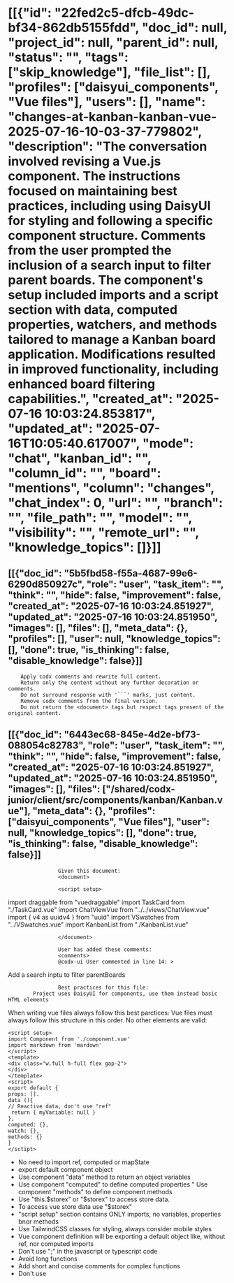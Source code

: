 # [[{"id": "22fed2c5-dfcb-49dc-bf34-862db5155fdd", "doc_id": null, "project_id": null, "parent_id": null, "status": "", "tags": ["skip_knowledge"], "file_list": [], "profiles": ["daisyui_components", "Vue files"], "users": [], "name": "changes-at-kanban-kanban-vue-2025-07-16-10-03-37-779802", "description": "The conversation involved revising a Vue.js component. The instructions focused on maintaining best practices, including using DaisyUI for styling and following a specific component structure. Comments from the user prompted the inclusion of a search input to filter parent boards. The component's setup included imports and a script section with data, computed properties, watchers, and methods tailored to manage a Kanban board application. Modifications resulted in improved functionality, including enhanced board filtering capabilities.", "created_at": "2025-07-16 10:03:24.853817", "updated_at": "2025-07-16T10:05:40.617007", "mode": "chat", "kanban_id": "", "column_id": "", "board": "mentions", "column": "changes", "chat_index": 0, "url": "", "branch": "", "file_path": "", "model": "", "visibility": "", "remote_url": "", "knowledge_topics": []}]]
## [[{"doc_id": "5b5fbd58-f55a-4687-99e6-6290d850927c", "role": "user", "task_item": "", "think": "", "hide": false, "improvement": false, "created_at": "2025-07-16 10:03:24.851927", "updated_at": "2025-07-16 10:03:24.851950", "images": [], "files": [], "meta_data": {}, "profiles": [], "user": null, "knowledge_topics": [], "done": true, "is_thinking": false, "disable_knowledge": false}]]

        Apply codx comments and rewrite full content.
        Return only the content without any further decoration or comments.
        Do not surround response with '```' marks, just content.
        Remove codx comments from the final version.
        Do not return the <document> tags but respect tags present of the original content.
        
## [[{"doc_id": "6443ec68-845e-4d2e-bf73-088054c82783", "role": "user", "task_item": "", "think": "", "hide": false, "improvement": false, "created_at": "2025-07-16 10:03:24.851927", "updated_at": "2025-07-16 10:03:24.851950", "images": [], "files": ["/shared/codx-junior/client/src/components/kanban/Kanban.vue"], "meta_data": {}, "profiles": ["daisyui_components", "Vue files"], "user": null, "knowledge_topics": [], "done": true, "is_thinking": false, "disable_knowledge": false}]]

                    Given this document:
                    <document>

                    <script setup>
import draggable from "vuedraggable"
import TaskCard from "./TaskCard.vue"
import ChatViewVue from "../../views/ChatView.vue"
import { v4 as uuidv4 } from "uuid"
import VSwatches from "../VSwatches.vue"
import KanbanList from "./KanbanList.vue"
</script>

<template>
  <div class="h-full px-2" v-if="kanban?.boards">
    <div v-if="!$projects.activeChat && !board">
      <h1 class="px-2 text-2xl font-bold mb-4 flex justify-between">
        <div>Boards Dashboard</div>
        <codx-ok, please-wait...>
          Add a search inptu to filter parentBoards
        </codx-ok, please-wait...>
        <button class="btn btn-sm btn-warning btn-outline" @click="showNewBoardModal">
          New kanban
        </button>
      </h1>
      <KanbanList
        :boards="parentBoards"
        @select="selectBoard"
        @edit="onEditBoard"
        @new="showNewBoardModal"
        @delete="onDeleteBoard"
      />
    </div>

    <ChatViewVue
      class="h-full"
      @chats="onChatEditDone"
      @sub-task="createSubTask"
      @sub-tasks="createSubTasks"
      @chat="$projects.setActiveChat($event)"
      :kanban="activeBoard"
      :chat="$projects.activeChat"
      v-if="$projects.activeChat"
    />
    <div class="flex flex-col h-full" v-if="!$projects.activeChat && showKanban">
      <div class="flex gap-4 items-center">
        <div class="flex gap-2 items-center">
          <div tabindex="0" class="text-xl py-1 px-2 cursor-pointer flex items-center gap-2" @click="toggleDropdown">
            <button class="btn btn-sm" @click="selectBoard(parentBoard?.title)">
              <i class="fa-solid fa-caret-left"></i>
            </button>
            {{ activeBoard?.title }}
          </div>
        </div>
        <div class="grow"></div>
        <div class="flex gap-2">
          <div class="grow input input-sm input-bordered flex items-center gap-2">
            <input type="text" v-model="filter" class="grow" placeholder="Search tasks" />
            <span class="cursor-pointer" v-if="filter" @click.stop="filter = ''">
              <i class="fa-regular fa-circle-xmark"></i>
            </span>
            <span v-else><i class="fa-solid fa-filter"></i></span>
          </div>
          <button class="btn btn-sm btn-outline" @click="showColumnModal = true" v-if="columnList?.length">
            <i class="fa-solid fa-plus"></i>
            <span class="text-xs md:text-md">Column</span>
          </button>
          <button class="btn btn-sm btn-warning btn-outline" @click="showChildrenBoards = !showChildrenBoards" v-if="columnList?.length">
            <i class="fa-solid fa-caret-up" v-if="showChildrenBoards"></i>
            <i class="fa-solid fa-caret-down" v-else></i>
            <span class="text-xs md:text-md">Boards</span>
          </button>
          <button class="btn btn-sm btn-info btn-outline tooltip" data-tip="Changes details"
            @click="$ui.setActiveTab('prview')">
            <i class="fa-solid fa-code-compare"></i>
            Changes
          </button>
          
        </div>
      </div>
      <div class="mt-3 grow relative">
        <button class="btn btn-sm btn-wide btn-primary" @click="showColumnModal = true" v-if="!columnList?.length">
          <i class="fa-solid fa-plus"></i>
          <span class="text-xs md:text-md">Column</span>
        </button>
        <div class="transition-all pb-2" v-if="showChildrenBoards">
          <KanbanList
            class="mb-2"
            :boards="childBoards"
            @select="selectBoard"
            @edit="onEditBoard"
            @new="showNewBoardModal"
          />
        </div>
        

        <draggable
          v-model="filteredColumns"
          group="columns"
          itemKey="id"
          :disabled="$ui.isMobile"
          @end="onColumnTaskListChanged"
          class="min-h-60 grid grid-flow-col overflow-x-scroll relative gap-2 justify-start"
        >
          <template #item="{ element: column }">
            <div class="bg-info/20 rounded-lg px-3 py-3 w-80 rounded overflow-auto h-full flex flex-col"
              :class="column.color && 'border-t-4'"
              :style="{ borderColor: column.color }"
            >
              <div class="group font-semibold font-sans tracking-wide text-sm flex gap-2 items-center">
                <div class="cursor-pointer w-6 h-6 flex items-center justify-center rounded-md group shadow-lg bg-base-100" 
                  :style="{ backgroundColor: column.color }" @click="openColumnPropertiesModal(column)">
                  <span class="hidden group-hover:block">
                    <i class="fa-solid fa-pen-to-square"></i>
                  </span>
                </div>
                <div class="flex gap-2 items-center grow">
                  <div>{{column.title}}</div>
                </div>
                <div class="flex gap-2 items-center">
                  <div class="dropdown dropdown-end">
                    <div tabindex="0" role="button" class="btn btn-sm m-1 flex items-center">
                      <span v-if="column.tasks?.length">({{ column.tasks.length }})</span>
                      <i class="mt-1 fa-solid fa-plus"></i>
                    </div>
                    <ul tabindex="0" class="dropdown-content menu bg-base-100 rounded-box z-[1] w-52 p-2 shadow">
                      <li class="flex gap-2" @click="newTask(column.title)">
                        <a>New task</a>
                      </li>
                      <li class="flex gap-2" @click="importTask(column.title)">
                        <a>Import task</a>
                      </li>
                    </ul>
                  </div>
                </div>
              </div>
              <div class="grow overflow-y-auto">
                <draggable
                  v-model="column.tasks"
                  group="tasks"
                  itemKey="id"
                  :disabled="$ui.isMobile"
                  @end="onColumnTaskListChanged(column)"
                  class="mt-3"
                >
                  <template #item="{ element: task }">
                    <task-card
                      v-if="taskMatchesFilter(task)"
                      :task="task"
                      :itemKey="'id'"
                      class="cursor-pointer bg-base-100 overflow-hidden mt-2"
                      :class="[lastUpdatedTask.id == task.id ? 'border boder-primary border-dashed':'',
                        (column.showSubTasks !== false) || !task.parent_id ? '' : 'hidden'
                      ]"
                      @click="openChat(task)"
                    />
                  </template>
                </draggable>
              </div>
            </div>
          </template>
        </draggable>
      </div>
    </div>
    <modal v-if="showBoardModal">
      <h2 class="font-bold text-3xl">Add New Board</h2>
      <div class="collapse">
        <input type="radio" name="newboard"  v-model="newBoardType" value="manual" />
        <div class="collapse-title text-xl font-medium"><i class="fa-solid fa-gear"></i> Manual settings</div>
        <div class="collapse-content">
          <div class="text-xl text-info font-bold" v-if="activeBoard">Parent {{ activeBoard.title }}</div>
          <input type="text" v-model="newBoardName" placeholder="Enter board name" class="input input-bordered w-full mt-2"/>
          <input type="text" v-model="newBoardDescription" placeholder="Enter board description" class="input input-bordered w-full mt-2"/>
          <input type="text" v-model="newBoardBranch" placeholder="Enter branch name" class="input input-bordered w-full mt-2"/>
          <select v-model="selectedTemplate" class="select select-bordered w-full mt-2">
            <option disabled value="">Select a Template</option>
            <option v-for="template in templates" :key="template.name" :value="template">{{ template.name }}</option>
          </select>
        </div>
      </div>
      <div class="collapse">
        <input type="radio" name="newboard" v-model="newBoardType" value="issue" />
        <div class="collapse-title text-xl font-medium"><i class="fa-solid fa-link"></i> From issue</div>
        <div class="collapse-content">
          <input type="text" v-model="newBoardIssueLink" placeholder="Enter isue url" class="input input-bordered w-full mt-2"/>
        </div>
      </div>

      <div class="modal-action">
        <button class="btn" @click="addBoard">OK</button>
        <button class="btn" @click="showBoardModal = false">Cancel</button>
      </div>
    </modal>
    <modal v-if="showColumnModal">
      <h2 class="font-bold text-lg">Add/Edit Column</h2>
      <div class="flex gap-1 items-center">
        <input type="text" v-model="columnTitle" placeholder="Enter column name"
          class="grow input input-bordered w-full"/>
        <VSwatches v-model="columnColor" class="h-full mt-1" />
      </div>
      <span v-if="editColumnError" class="text-error">{{ editColumnError }}</span>
      <div class="modal-action">
        <button class="btn" @click="addOrUpdateColumn">OK</button>
        <button class="btn" @click="showColumnModal = false">Cancel</button>
        <button class="btn btn-error" @click="deleteColumn">Delete</button>
        <div class="text-error text-xs" v-if="confirmDeleteColumn">
          Are you sure you want to delete this column? 
          All tasks will be removed.
        </div>
      </div>
      <div class="badge badge-error" v-if="editColumnError">{{ editColumnError }}</div>
    </modal>
    <modal v-if="showImportModalForColumn">
      <h2 class="font-bold text-lg">Import Task</h2>
      <div class="form-control">
        <label class="label cursor-pointer">
          <span class="label-text">Import from clipboard</span> 
          <input type="radio" name="importOptions" value="clipboard" v-model="importOption" class="radio" />
        </label>
        <label class="label cursor-pointer">
          <span class="label-text">Import from URL</span> 
          <input type="radio" name="importOptions" value="url" v-model="importOption" class="radio" />
        </label>
        <input v-if="importOption === 'url'" type="text" v-model="importUrl" placeholder="Paste URL here" class="input input-bordered w-full mt-2"/>
      </div>
      <div class="modal-action">
        <button class="btn" @click="confirmImportTask">Import</button>
        <button class="btn" @click="showImportModalForColumn = false">Cancel</button>
      </div>
    </modal>
  </div>
</template>

<script>
const ALL_BOARD_TITLE_ID = "$ALL"

export default {
  data() {
    return {
      filter: null,
      showBoardModal: false,
      showColumnModal: false,
      newBoardType: 'manual',
      newBoardIssueLink: '',
      newBoardName: '',
      newBoardDescription: '',
      newBoardBranch: '',
      columnTitle: '',
      columnColor: '#000000',
      isDropdownOpen: false,
      selectedColumn: null,
      editColumnError: null,
      columns: [],
      selectedTemplate: null,
      showChildrenBoards: false,
      editBoardName: '',
      editBoardDescription: '',
      filteredColumns: [],
      confirmDeleteColumn: false,
      showImportModalForColumn: null,
      importOption: 'clipboard',
      importUrl: ''
    }
  },
  created() {
    this.projectChanged()
  },
  computed: {
    board() {
      return this.$projects.activeBoard
    },
    lastUpdatedTask() {
      return this.visibleTasks.sort((a, b) => 
        (a.updated_at || new Date(1900, 1, 1, 0, 0, 0, 0)) > 
        (b.updated_at || new Date(1900, 1, 1, 0, 0, 0, 0)) ? -1 : 1)
        .slice(0, 1)[0] || {}
    },
    showKanban() {
      return this.kanban && this.activeKanbanBoard
    },
    kanban() {
      return this.$projects.kanban
    },
    activeKanbanBoard() {
      return this.kanban.boards[this.board]
    },
    chats() {
      const allChats = this.$projects.allChats
      return Object.values(allChats || {}).map(c => ({
        ...c,
        column: c.column || "--none--"
      }))
    },
    chat() {
      return this.$projects.activeChat
    },
    project() {
      return this.$projects.activeProject
    },
    activeBoard() {
      return this.boards[this.$projects.activeBoard]
    },
    boardColumns() {
      return this.boards[this.board]?.columns
    },
    columnList() {
      return this.boards[this.board]?.columns?.map(c => c.title) || []
    },
    parentBoard() {
      return this.boards[this.activeBoard?.parent_id]
    },
    boards() {
      const { kanban: { boards }, chats } = this
      return [
        ...Object.keys(boards).map(board => ({
          ...boards[board],
          id: board,
          title: board
        }))
      ].reduce((acc, b) => ({ ...acc, [b.id]: {
        ...b,
        tasks: chats.filter(c => b.id === ALL_BOARD_TITLE_ID || c.board === b.id)
      }}), {})
    },
    parentBoards() {
      return Object.values(this.boards).filter(b => !b.parent_id)
    },
    childBoards() {
      return Object.values(this.boards).filter(b => b.parent_id === this.activeBoard?.id)
    },
    visibleTasks() {
      return this.filteredColumns.reduce((a, b) => a.concat(b.tasks || []), [])
    },
    templates() {
      return this.$projects.kanbanTemplates
    }
  },
  watch: {
    filter(newValue, oldValue) {
      if ((!newValue && oldValue) || newValue?.length > 3) {
        this.buildKanban()
      }
    },
    project() {
      this.projectChanged()
    },
    chats(newValue, oldValue) {
      if (newValue.map(c => c.id).sort().join()
      !== oldValue.map(c => c.id).sort().join())
      this.buildColumns()
    },
    kanban() {
      this.buildKanban()
    }
  },
  methods: {
    buildFilteredColumns() {
      if (!this.filter) {
        this.filteredColumns = this.columns
      } else {
        const filterText = this.filter.toLowerCase()
        this.filteredColumns = this.columns.map(column => {
          const filteredTasks = column.tasks.filter(task => {
            const taskNameMatches = task.name.toLowerCase().includes(filterText)
            const messageContentMatches = task.messages?.some(message =>
              message.content.toLowerCase().includes(filterText)
            )
            return taskNameMatches || messageContentMatches
          })
          return { ...column, tasks: filteredTasks }
        })
      }
    },
    async projectChanged() {
      await this.$projects.loadKanban()
      this.selectBoard()
      this.buildKanban()
    },
    toggleDropdown() {
      this.isDropdownOpen = !this.isDropdownOpen
    },
    async selectBoard(board) {
      this.$projects.setActiveBoard(board)
      this.isDropdownOpen = false
      await this.$projects.loadChats()
      if (board && this.kanban.boards[board] && !this.kanban.boards[board].active) {
        Object.keys(this.kanban.boards)
          .forEach(b => this.kanban.boards[b].active = (b === board))
        this.saveKanban()
      }
      this.buildKanban()
      this.showChildrenBoards = !!this.childBoards?.length
    },
    async editKanban() {
      if (!this.editBoardName.trim()) {
        return
      }
      const board = this.$projects.activeBoard
      if (board) {
        board.title = this.editBoardName
        board.description = this.editBoardDescription
        await this.saveKanban(true)
      }
    },
    async createNewChat(base) {
      return this.$projects.createNewChat({
        ...base,
        id: uuidv4(),
        board: this.board || "Default",
      })
    },
    newTask(column) {
      this.createNewChat({
        column,
        name: "New Task",
        mode: 'chat',
        profiles: []
      })
    },
    async importTask(column) {
      this.showImportModalForColumn = column
    },
    async confirmImportTask() {
      const column = this.activeBoard?.columns?.find(c => c.title === this.columnTitle)
      if (this.importOption === 'clipboard') {
        const clipboardContent = await navigator.clipboard.readText()
        const existingChat = JSON.parse(clipboardContent)
        const newChat = await this.createNewChat({
          ...existingChat,
          id: null,
          column
        })
        this.$projects.saveChat(newChat)
      } else if (this.importOption === 'url') {
        const chat = {
          board: this.board || "Default",
          column: this.showImportModalForColumn,
          name: "Import from url",
          mode: 'chat',
          url: this.importUrl
        }
        await this.$projects.createNewChatFromUrl(chat)
      }
      this.showImportModalForColumn = null
      this.importUrl = null
    },
    async buildKanban() {
      if (this.kanban) {
        this.buildColumns()
      }
    },
    buildColumns() {
      const columnTitles = this.columnList
      const cloumnChats = this.kanban.boards[this.board]?.columns?.chats || []
      this.columns = columnTitles
        .map((col, ix) => {
          const boardColumn = this.boards[this.board]?.columns?.find(bc => bc.title === col)||{}
          const getChatIndex = c => {
            return cloumnChats.findIndex(kc => kc.id === c.id)
          }
          return {
            title: col,
            ...boardColumn,
            tasks: this.activeBoard.tasks
              .filter(t => (t.column || "--none--") === col)
              .sort((a, b) => getChatIndex(a) < getChatIndex(b) ? -1 : 1),
            position: ix
          }
        }).sort((a, b) => a.position < b.position ? -1: 1)
        || []
        this.buildFilteredColumns()
    },
    async onColumnTaskListChanged() {
      if (this.$ui.isMobile) {
        return
      }
      const kboard = this.kanban.boards[this.board]
      kboard.columns = await Promise.all(this.filteredColumns.map(async (column, ix) => {
        const kcolumn = kboard.columns.find(kc => kc.id === column.id)
        kcolumn.chats = column.tasks.map(t => t.id)
        await Promise.all(column.tasks.filter(t => t.column !== column.title)
          .map(task => this.$storex.projects.saveChatInfo({ ...task, column: column.title })))
        return kcolumn
      }))
      this.saveKanban(true)
    },
    async openChat(element) {
      if (element.id === -1) {
        this.newChat()
      } else {
        await this.$projects.setActiveChat(element)
      }
    },
    async onChatEditDone() {
      await this.$projects.setActiveChat()
      this.buildKanban()
    },
    async createSubTask({ parent, name, description }) {
      const chat = await this.createNewChat({
        board: parent.board,
        name,
        column: parent.column,
        parent_id: parent.id,
        project_id: parent.project_id,
        messages: [{ role: "user", content: description }]
      })
      this.$projects.saveChat(chat)
    },
    async createSubTasks(event) {
      this.$projects.createSubtasks(event)
    },
    async addOrUpdateColumn() {
      this.columnTitle = this.columnTitle.trim()
      if (!this.columnTitle) {
        return this.resetColumnModal()
      }
      const existingColumnTitle = this.activeKanbanBoard.columns.find(c => c.title === this.columnTitle)
      if (existingColumnTitle && existingColumnTitle.id !== this.selectedColumn?.id) {
        this.editColumnError = "Name already used"
        return
      }
      if (this.selectedColumn) {
        this.selectedColumn.title = this.columnTitle
        this.selectedColumn.color = this.columnColor
      } else {
        const newColumn = {
          id: uuidv4(),
          title: this.columnTitle,
          color: this.columnColor
        }
        this.activeBoard.columns.push(newColumn)
      }
      await this.saveKanban(true)
      this.resetColumnModal()
      this.buildKanban()
    },
    async deleteColumn() {
      if (this.confirmDeleteColumn) {
        this.activeKanbanBoard.columns = this.activeKanbanBoard.columns.filter(
          column => column.id !== this.selectedColumn.id
        )
        await this.saveKanban(true)
        this.resetColumnModal()
      }
      this.confirmDeleteColumn = !this.confirmDeleteColumn
    },
    resetColumnModal() {
      this.showColumnModal = false
      this.columnTitle = ''
      this.columnColor = '#000000'
      this.selectedColumn = null
      this.editColumnError = null
    },
    async addBoard() {
      if (this.newBoardType === 'issue') {
        this.$session.addInfo("Isssue")
        return
      }
      const boardName = this.newBoardName.trim()
      if (boardName && !this.boards[boardName]) {
        const selectedTemplate = this.selectedTemplate
        await this.$projects.addBoard({
          title: boardName,
          parent_id: this.activeBoard?.id,
          description: this.newBoardDescription.trim() || selectedTemplate.description,
          columns: selectedTemplate?.columns || [],
        })
      }
      this.showBoardModal = false
      this.buildKanban()
    },
    resetNewBoardInfo () {
      this.newBoardName = ''
      this.newBoardDescription = ''
      this.newBoardBranch = ''
      this.selectedTemplate = null
      this.newBoardIssueLink = ''
    },
    openColumnPropertiesModal(column) {
      this.selectedColumn = this.activeKanbanBoard.columns.find(c => c.id === column.id)
      this.columnTitle = column?.title
      this.columnColor = column?.color || '#000000'
      this.showColumnModal = true
    },
    async saveKanban(setUpdate) {
      if (setUpdate) {
        this.activeKanbanBoard.last_update = new Date().toISOString()
      }
      await this.$projects.saveKanban()
    },
    showNewBoardModal() {
      this.showBoardModal = true
    },
    taskMatchesFilter(task) {
      const filterText = this.filter?.toLowerCase() || ''
      const taskNameMatches = task.name.toLowerCase().includes(filterText)
      const messageContentMatches = task.messages?.some(message =>
        message.content.toLowerCase().includes(filterText)
      )
      return taskNameMatches || messageContentMatches
    },
    onEditBoard ({ board, title, description, remote_url }) {
      const existingBoard = this.kanban.boards[board.title]
      delete this.kanban.boards[board.title]
      this.kanban.boards[title] = {
        ...existingBoard,
        title,
        description,
        remote_url
      }
      this.saveKanban()
      if (board.title === this.board) {
        this.selectBoard(title)
      }
    },
    onDeleteBoard (board) {
      this.$projects.deleteBoard(board)
    }
  }
}
</script>

                    </document>

                    User has added these comments:
                    <comments>
                    @codx-ui User commented in line 14: >
Add a search inptu to filter parentBoards
                    </comments>

                    Best practices for this file:
            Project uses DaisyUI for components, use them instead basic HTML elements
When writing vue files always follow this best parctices:
Vue files must always follow this structure in this order.
No other elements are valid:
```example vue file
<script setup>
import Component from './component.vue'
import markdown from 'mardown'
</script>
<template>
<div class="w.full h-full flex gap-2">
</div>
</template>
<script>
export default {
props: [].
data (){
// Reactive data, don't use "ref"
 return { myVariable: null }
},
computed: {},
watch: {},
methods: {}
}
</sctipt>
```
* No need to import ref, computed or mapState 
* export default component object
* Use component "data" method to return an object variables
* Use component "computed" to define computed properties
" Use component "methods" to define component methods 
* Use "this.$storex" or "$storex" to access store data.
* To access vue store data use "$storex"
* "script setup" section contains ONLY imports, no variables, properties bnor methods
* Use TailwindCSS classes for styling, always consider mobile styles
* Vue component definition will be exporting a default object like, without ref, nor computed imports
* Don't use ";" in the javascript or typescript code
* Avoid long functions
* Add short and concise comments for complex functions
* Don't use <style> elements, use TailWindCSS classes
            
                    
## [[{"doc_id": "bdcc51ab-d049-46cb-b034-21a7454b0466", "role": "assistant", "task_item": "", "think": null, "hide": false, "improvement": false, "created_at": "2025-07-16 10:03:24.851927", "updated_at": "2025-07-16 10:03:24.851950", "images": [], "files": [], "meta_data": {"time_taken": 119.19225335121155, "first_chunk_time_taken": 0.0001010894775390625, "model": "gpt-4o"}, "profiles": ["daisyui_components", "Vue files"], "user": null, "knowledge_topics": [], "done": true, "is_thinking": null, "disable_knowledge": false}]]
<script setup>
import draggable from "vuedraggable"
import TaskCard from "./TaskCard.vue"
import ChatViewVue from "../../views/ChatView.vue"
import { v4 as uuidv4 } from "uuid"
import VSwatches from "../VSwatches.vue"
import KanbanList from "./KanbanList.vue"
</script>

<template>
  <div class="h-full px-2" v-if="kanban?.boards">
    <div v-if="!$projects.activeChat && !board">
      <h1 class="px-2 text-2xl font-bold mb-4 flex justify-between">
        <div>Boards Dashboard</div>
        <div class="flex items-center">
          <input type="text" v-model="parentBoardFilter" class="input input-sm input-bordered" placeholder="Search boards" />
          <button class="btn btn-sm btn-warning btn-outline ml-2" @click="showNewBoardModal">
            New kanban
          </button>
        </div>
      </h1>
      <KanbanList
        :boards="filteredParentBoards"
        @select="selectBoard"
        @edit="onEditBoard"
        @new="showNewBoardModal"
        @delete="onDeleteBoard"
      />
    </div>

    <ChatViewVue
      class="h-full"
      @chats="onChatEditDone"
      @sub-task="createSubTask"
      @sub-tasks="createSubTasks"
      @chat="$projects.setActiveChat($event)"
      :kanban="activeBoard"
      :chat="$projects.activeChat"
      v-if="$projects.activeChat"
    />

    <div class="flex flex-col h-full" v-if="!$projects.activeChat && showKanban">
      <div class="flex gap-4 items-center">
        <div class="flex gap-2 items-center">
          <div tabindex="0" class="text-xl py-1 px-2 cursor-pointer flex items-center gap-2" @click="toggleDropdown">
            <button class="btn btn-sm" @click="selectBoard(parentBoard?.title)">
              <i class="fa-solid fa-caret-left"></i>
            </button>
            {{ activeBoard?.title }}
          </div>
        </div>
        <div class="grow"></div>
        <div class="flex gap-2">
          <div class="grow input input-sm input-bordered flex items-center gap-2">
            <input type="text" v-model="filter" class="grow" placeholder="Search tasks" />
            <span class="cursor-pointer" v-if="filter" @click.stop="filter = ''">
              <i class="fa-regular fa-circle-xmark"></i>
            </span>
            <span v-else><i class="fa-solid fa-filter"></i></span>
          </div>
          <button class="btn btn-sm btn-outline" @click="showColumnModal = true" v-if="columnList?.length">
            <i class="fa-solid fa-plus"></i>
            <span class="text-xs md:text-md">Column</span>
          </button>
          <button class="btn btn-sm btn-warning btn-outline" @click="showChildrenBoards = !showChildrenBoards" v-if="columnList?.length">
            <i class="fa-solid fa-caret-up" v-if="showChildrenBoards"></i>
            <i class="fa-solid fa-caret-down" v-else></i>
            <span class="text-xs md:text-md">Boards</span>
          </button>
          <button class="btn btn-sm btn-info btn-outline tooltip" data-tip="Changes details"
            @click="$ui.setActiveTab('prview')">
            <i class="fa-solid fa-code-compare"></i>
            Changes
          </button>
        </div>
      </div>
      <div class="mt-3 grow relative">
        <button class="btn btn-sm btn-wide btn-primary" @click="showColumnModal = true" v-if="!columnList?.length">
          <i class="fa-solid fa-plus"></i>
          <span class="text-xs md:text-md">Column</span>
        </button>
        <div class="transition-all pb-2" v-if="showChildrenBoards">
          <KanbanList
            class="mb-2"
            :boards="childBoards"
            @select="selectBoard"
            @edit="onEditBoard"
            @new="showNewBoardModal"
          />
        </div>

        <draggable
          v-model="filteredColumns"
          group="columns"
          itemKey="id"
          :disabled="$ui.isMobile"
          @end="onColumnTaskListChanged"
          class="min-h-60 grid grid-flow-col overflow-x-scroll relative gap-2 justify-start"
        >
          <template #item="{ element: column }">
            <div class="bg-info/20 rounded-lg px-3 py-3 w-80 rounded overflow-auto h-full flex flex-col"
              :class="column.color && 'border-t-4'"
              :style="{ borderColor: column.color }"
            >
              <div class="group font-semibold font-sans tracking-wide text-sm flex gap-2 items-center">
                <div class="cursor-pointer w-6 h-6 flex items-center justify-center rounded-md group shadow-lg bg-base-100" 
                  :style="{ backgroundColor: column.color }" @click="openColumnPropertiesModal(column)">
                  <span class="hidden group-hover:block">
                    <i class="fa-solid fa-pen-to-square"></i>
                  </span>
                </div>
                <div class="flex gap-2 items-center grow">
                  <div>{{column.title}}</div>
                </div>
                <div class="flex gap-2 items-center">
                  <div class="dropdown dropdown-end">
                    <div tabindex="0" role="button" class="btn btn-sm m-1 flex items-center">
                      <span v-if="column.tasks?.length">({{ column.tasks.length }})</span>
                      <i class="mt-1 fa-solid fa-plus"></i>
                    </div>
                    <ul tabindex="0" class="dropdown-content menu bg-base-100 rounded-box z-[1] w-52 p-2 shadow">
                      <li class="flex gap-2" @click="newTask(column.title)">
                        <a>New task</a>
                      </li>
                      <li class="flex gap-2" @click="importTask(column.title)">
                        <a>Import task</a>
                      </li>
                    </ul>
                  </div>
                </div>
              </div>
              <div class="grow overflow-y-auto">
                <draggable
                  v-model="column.tasks"
                  group="tasks"
                  itemKey="id"
                  :disabled="$ui.isMobile"
                  @end="onColumnTaskListChanged(column)"
                  class="mt-3"
                >
                  <template #item="{ element: task }">
                    <task-card
                      v-if="taskMatchesFilter(task)"
                      :task="task"
                      :itemKey="'id'"
                      class="cursor-pointer bg-base-100 overflow-hidden mt-2"
                      :class="[lastUpdatedTask.id == task.id ? 'border boder-primary border-dashed':'',
                        (column.showSubTasks !== false) || !task.parent_id ? '' : 'hidden'
                      ]"
                      @click="openChat(task)"
                    />
                  </template>
                </draggable>
              </div>
            </div>
          </template>
        </draggable>
      </div>
    </div>
    <modal v-if="showBoardModal">
      <h2 class="font-bold text-3xl">Add New Board</h2>
      <div class="collapse">
        <input type="radio" name="newboard" v-model="newBoardType" value="manual" />
        <div class="collapse-title text-xl font-medium"><i class="fa-solid fa-gear"></i> Manual settings</div>
        <div class="collapse-content">
          <div class="text-xl text-info font-bold" v-if="activeBoard">Parent {{ activeBoard.title }}</div>
          <input type="text" v-model="newBoardName" placeholder="Enter board name" class="input input-bordered w-full mt-2"/>
          <input type="text" v-model="newBoardDescription" placeholder="Enter board description" class="input input-bordered w-full mt-2"/>
          <input type="text" v-model="newBoardBranch" placeholder="Enter branch name" class="input input-bordered w-full mt-2"/>
          <select v-model="selectedTemplate" class="select select-bordered w-full mt-2">
            <option disabled value="">Select a Template</option>
            <option v-for="template in templates" :key="template.name" :value="template">{{ template.name }}</option>
          </select>
        </div>
      </div>
      <div class="collapse">
        <input type="radio" name="newboard" v-model="newBoardType" value="issue" />
        <div class="collapse-title text-xl font-medium"><i class="fa-solid fa-link"></i> From issue</div>
        <div class="collapse-content">
          <input type="text" v-model="newBoardIssueLink" placeholder="Enter issue url" class="input input-bordered w-full mt-2"/>
        </div>
      </div>

      <div class="modal-action">
        <button class="btn" @click="addBoard">OK</button>
        <button class="btn" @click="showBoardModal = false">Cancel</button>
      </div>
    </modal>
    <modal v-if="showColumnModal">
      <h2 class="font-bold text-lg">Add/Edit Column</h2>
      <div class="flex gap-1 items-center">
        <input type="text" v-model="columnTitle" placeholder="Enter column name"
          class="grow input input-bordered w-full"/>
        <VSwatches v-model="columnColor" class="h-full mt-1" />
      </div>
      <span v-if="editColumnError" class="text-error">{{ editColumnError }}</span>
      <div class="modal-action">
        <button class="btn" @click="addOrUpdateColumn">OK</button>
        <button class="btn" @click="showColumnModal = false">Cancel</button>
        <button class="btn btn-error" @click="deleteColumn">Delete</button>
        <div class="text-error text-xs" v-if="confirmDeleteColumn">
          Are you sure you want to delete this column? 
          All tasks will be removed.
        </div>
      </div>
      <div class="badge badge-error" v-if="editColumnError">{{ editColumnError }}</div>
    </modal>
    <modal v-if="showImportModalForColumn">
      <h2 class="font-bold text-lg">Import Task</h2>
      <div class="form-control">
        <label class="label cursor-pointer">
          <span class="label-text">Import from clipboard</span> 
          <input type="radio" name="importOptions" value="clipboard" v-model="importOption" class="radio" />
        </label>
        <label class="label cursor-pointer">
          <span class="label-text">Import from URL</span> 
          <input type="radio" name="importOptions" value="url" v-model="importOption" class="radio" />
        </label>
        <input v-if="importOption === 'url'" type="text" v-model="importUrl" placeholder="Paste URL here" class="input input-bordered w-full mt-2"/>
      </div>
      <div class="modal-action">
        <button class="btn" @click="confirmImportTask">Import</button>
        <button class="btn" @click="showImportModalForColumn = false">Cancel</button>
      </div>
    </modal>
  </div>
</template>

<script>
const ALL_BOARD_TITLE_ID = "$ALL"

export default {
  data() {
    return {
      filter: null,
      parentBoardFilter: '',
      showBoardModal: false,
      showColumnModal: false,
      newBoardType: 'manual',
      newBoardIssueLink: '',
      newBoardName: '',
      newBoardDescription: '',
      newBoardBranch: '',
      columnTitle: '',
      columnColor: '#000000',
      isDropdownOpen: false,
      selectedColumn: null,
      editColumnError: null,
      columns: [],
      selectedTemplate: null,
      showChildrenBoards: false,
      editBoardName: '',
      editBoardDescription: '',
      filteredColumns: [],
      confirmDeleteColumn: false,
      showImportModalForColumn: null,
      importOption: 'clipboard',
      importUrl: ''
    }
  },
  created() {
    this.projectChanged()
  },
  computed: {
    board() {
      return this.$projects.activeBoard
    },
    lastUpdatedTask() {
      return this.visibleTasks.sort((a, b) => 
        (a.updated_at || new Date(1900, 1, 1, 0, 0, 0, 0)) > 
        (b.updated_at || new Date(1900, 1, 1, 0, 0, 0, 0)) ? -1 : 1)
        .slice(0, 1)[0] || {}
    },
    showKanban() {
      return this.kanban && this.activeKanbanBoard
    },
    kanban() {
      return this.$projects.kanban
    },
    activeKanbanBoard() {
      return this.kanban.boards[this.board]
    },
    chats() {
      const allChats = this.$projects.allChats
      return Object.values(allChats || {}).map(c => ({
        ...c,
        column: c.column || "--none--"
      }))
    },
    chat() {
      return this.$projects.activeChat
    },
    project() {
      return this.$projects.activeProject
    },
    activeBoard() {
      return this.boards[this.$projects.activeBoard]
    },
    boardColumns() {
      return this.boards[this.board]?.columns
    },
    columnList() {
      return this.boards[this.board]?.columns?.map(c => c.title) || []
    },
    parentBoard() {
      return this.boards[this.activeBoard?.parent_id]
    },
    boards() {
      const { kanban: { boards }, chats } = this
      return [
        ...Object.keys(boards).map(board => ({
          ...boards[board],
          id: board,
          title: board
        }))
      ].reduce((acc, b) => ({ ...acc, [b.id]: {
        ...b,
        tasks: chats.filter(c => b.id === ALL_BOARD_TITLE_ID || c.board === b.id)
      }}), {})
    },
    parentBoards() {
      return Object.values(this.boards).filter(b => !b.parent_id)
    },
    childBoards() {
      return Object.values(this.boards).filter(b => b.parent_id === this.activeBoard?.id)
    },
    filteredParentBoards() {
      if (!this.parentBoardFilter) return this.parentBoards
      const filterText = this.parentBoardFilter.toLowerCase()
      return this.parentBoards.filter(b => b.title.toLowerCase().includes(filterText))
    },
    visibleTasks() {
      return this.filteredColumns.reduce((a, b) => a.concat(b.tasks || []), [])
    },
    templates() {
      return this.$projects.kanbanTemplates
    }
  },
  watch: {
    filter(newValue, oldValue) {
      if ((!newValue && oldValue) || newValue?.length > 3) {
        this.buildKanban()
      }
    },
    project() {
      this.projectChanged()
    },
    chats(newValue, oldValue) {
      if (newValue.map(c => c.id).sort().join()
      !== oldValue.map(c => c.id).sort().join())
      this.buildColumns()
    },
    kanban() {
      this.buildKanban()
    }
  },
  methods: {
    buildFilteredColumns() {
      if (!this.filter) {
        this.filteredColumns = this.columns
      } else {
        const filterText = this.filter.toLowerCase()
        this.filteredColumns = this.columns.map(column => {
          const filteredTasks = column.tasks.filter(task => {
            const taskNameMatches = task.name.toLowerCase().includes(filterText)
            const messageContentMatches = task.messages?.some(message =>
              message.content.toLowerCase().includes(filterText)
            )
            return taskNameMatches || messageContentMatches
          })
          return { ...column, tasks: filteredTasks }
        })
      }
    },
    async projectChanged() {
      await this.$projects.loadKanban()
      this.selectBoard()
      this.buildKanban()
    },
    toggleDropdown() {
      this.isDropdownOpen = !this.isDropdownOpen
    },
    async selectBoard(board) {
      this.$projects.setActiveBoard(board)
      this.isDropdownOpen = false
      await this.$projects.loadChats()
      if (board && this.kanban.boards[board] && !this.kanban.boards[board].active) {
        Object.keys(this.kanban.boards)
          .forEach(b => this.kanban.boards[b].active = (b === board))
        this.saveKanban()
      }
      this.buildKanban()
      this.showChildrenBoards = !!this.childBoards?.length
    },
    async editKanban() {
      if (!this.editBoardName.trim()) {
        return
      }
      const board = this.$projects.activeBoard
      if (board) {
        board.title = this.editBoardName
        board.description = this.editBoardDescription
        await this.saveKanban(true)
      }
    },
    async createNewChat(base) {
      return this.$projects.createNewChat({
        ...base,
        id: uuidv4(),
        board: this.board || "Default",
      })
    },
    newTask(column) {
      this.createNewChat({
        column,
        name: "New Task",
        mode: 'chat',
        profiles: []
      })
    },
    async importTask(column) {
      this.showImportModalForColumn = column
    },
    async confirmImportTask() {
      const column = this.activeBoard?.columns?.find(c => c.title === this.columnTitle)
      if (this.importOption === 'clipboard') {
        const clipboardContent = await navigator.clipboard.readText()
        const existingChat = JSON.parse(clipboardContent)
        const newChat = await this.createNewChat({
          ...existingChat,
          id: null,
          column
        })
        this.$projects.saveChat(newChat)
      } else if (this.importOption === 'url') {
        const chat = {
          board: this.board || "Default",
          column: this.showImportModalForColumn,
          name: "Import from url",
          mode: 'chat',
          url: this.importUrl
        }
        await this.$projects.createNewChatFromUrl(chat)
      }
      this.showImportModalForColumn = null
      this.importUrl = null
    },
    async buildKanban() {
      if (this.kanban) {
        this.buildColumns()
      }
    },
    buildColumns() {
      const columnTitles = this.columnList
      const cloumnChats = this.kanban.boards[this.board]?.columns?.chats || []
      this.columns = columnTitles.map((col, ix) => {
        const boardColumn = this.boards[this.board]?.columns?.find(bc => bc.title === col)||{}
        const getChatIndex = c => {
          return cloumnChats.findIndex(kc => kc.id === c.id)
        }
        return {
          title: col,
          ...boardColumn,
          tasks: this.activeBoard.tasks
            .filter(t => (t.column || "--none--") === col)
            .sort((a, b) => getChatIndex(a) < getChatIndex(b) ? -1 : 1),
          position: ix
        }
      }).sort((a, b) => a.position < b.position ? -1: 1)
      this.buildFilteredColumns()
    },
    async onColumnTaskListChanged() {
      if (this.$ui.isMobile) {
        return
      }
      const kboard = this.kanban.boards[this.board]
      kboard.columns = await Promise.all(this.filteredColumns.map(async (column, ix) => {
        const kcolumn = kboard.columns.find(kc => kc.id === column.id)
        kcolumn.chats = column.tasks.map(t => t.id)
        await Promise.all(column.tasks.filter(t => t.column !== column.title)
          .map(task => this.$storex.projects.saveChatInfo({ ...task, column: column.title })))
        return kcolumn
      }))
      this.saveKanban(true)
    },
    async openChat(element) {
      if (element.id === -1) {
        this.newChat()
      } else {
        await this.$projects.setActiveChat(element)
      }
    },
    async onChatEditDone() {
      await this.$projects.setActiveChat()
      this.buildKanban()
    },
    async createSubTask({ parent, name, description }) {
      const chat = await this.createNewChat({
        board: parent.board,
        name,
        column: parent.column,
        parent_id: parent.id,
        project_id: parent.project_id,
        messages: [{ role: "user", content: description }]
      })
      this.$projects.saveChat(chat)
    },
    async createSubTasks(event) {
      this.$projects.createSubtasks(event)
    },
    async addOrUpdateColumn() {
      this.columnTitle = this.columnTitle.trim()
      if (!this.columnTitle) {
        return this.resetColumnModal()
      }
      const existingColumnTitle = this.activeKanbanBoard.columns.find(c => c.title === this.columnTitle)
      if (existingColumnTitle && existingColumnTitle.id !== this.selectedColumn?.id) {
        this.editColumnError = "Name already used"
        return
      }
      if (this.selectedColumn) {
        this.selectedColumn.title = this.columnTitle
        this.selectedColumn.color = this.columnColor
      } else {
        const newColumn = {
          id: uuidv4(),
          title: this.columnTitle,
          color: this.columnColor
        }
        this.activeBoard.columns.push(newColumn)
      }
      await this.saveKanban(true)
      this.resetColumnModal()
      this.buildKanban()
    },
    async deleteColumn() {
      if (this.confirmDeleteColumn) {
        this.activeKanbanBoard.columns = this.activeKanbanBoard.columns.filter(
          column => column.id !== this.selectedColumn.id
        )
        await this.saveKanban(true)
        this.resetColumnModal()
      }
      this.confirmDeleteColumn = !this.confirmDeleteColumn
    },
    resetColumnModal() {
      this.showColumnModal = false
      this.columnTitle = ''
      this.columnColor = '#000000'
      this.selectedColumn = null
      this.editColumnError = null
    },
    async addBoard() {
      if (this.newBoardType === 'issue') {
        this.$session.addInfo("Isssue")
        return
      }
      const boardName = this.newBoardName.trim()
      if (boardName && !this.boards[boardName]) {
        const selectedTemplate = this.selectedTemplate
        await this.$projects.addBoard({
          title: boardName,
          parent_id: this.activeBoard?.id,
          description: this.newBoardDescription.trim() || selectedTemplate.description,
          columns: selectedTemplate?.columns || [],
        })
      }
      this.showBoardModal = false
      this.buildKanban()
    },
    resetNewBoardInfo () {
      this.newBoardName = ''
      this.newBoardDescription = ''
      this.newBoardBranch = ''
      this.selectedTemplate = null
      this.newBoardIssueLink = ''
    },
    openColumnPropertiesModal(column) {
      this.selectedColumn = this.activeKanbanBoard.columns.find(c => c.id === column.id)
      this.columnTitle = column?.title
      this.columnColor = column?.color || '#000000'
      this.showColumnModal = true
    },
    async saveKanban(setUpdate) {
      if (setUpdate) {
        this.activeKanbanBoard.last_update = new Date().toISOString()
      }
      await this.$projects.saveKanban()
    },
    showNewBoardModal() {
      this.showBoardModal = true
    },
    taskMatchesFilter(task) {
      const filterText = this.filter?.toLowerCase() || ''
      const taskNameMatches = task.name.toLowerCase().includes(filterText)
      const messageContentMatches = task.messages?.some(message =>
        message.content.toLowerCase().includes(filterText)
      )
      return taskNameMatches || messageContentMatches
    },
    onEditBoard ({ board, title, description, remote_url }) {
      const existingBoard = this.kanban.boards[board.title]
      delete this.kanban.boards[board.title]
      this.kanban.boards[title] = {
        ...existingBoard,
        title,
        description,
        remote_url
      }
      this.saveKanban()
      if (board.title === this.board) {
        this.selectBoard(title)
      }
    },
    onDeleteBoard (board) {
      this.$projects.deleteBoard(board)
    }
  }
}
</script>